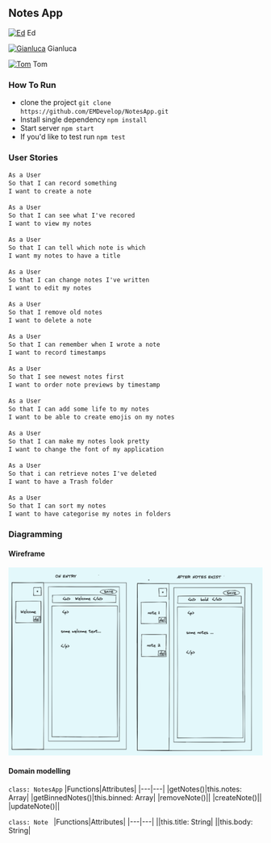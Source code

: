 ## Notes App

[![Ed](https://img.icons8.com/nolan/25/github.png)](https://github.com/EMDevelop) Ed

[![Gianluca](https://img.icons8.com/nolan/25/github.png)](https://github.com/GianlucaAnsaldi) Gianluca

[![Tom](https://img.icons8.com/nolan/25/github.png)](https://github.com/tomal02) Tom

### How To Run

- clone the project `git clone https://github.com/EMDevelop/NotesApp.git`
- Install single dependency `npm install`
- Start server `npm start`
- If you'd like to test run `npm test`

### User Stories

```
As a User
So that I can record something
I want to create a note

As a User
So that I can see what I've recored
I want to view my notes

As a User
So that I can tell which note is which
I want my notes to have a title

As a User
So that I can change notes I've written
I want to edit my notes

As a User
So that I remove old notes
I want to delete a note

As a User
So that I can remember when I wrote a note
I want to record timestamps

As a User
So that I see newest notes first
I want to order note previews by timestamp

As a User
So that I can add some life to my notes
I want to be able to create emojis on my notes

As a User
So that I can make my notes look pretty
I want to change the font of my application

As a User
So that i can retrieve notes I've deleted
I want to have a Trash folder

As a User
So that I can sort my notes
I want to have categorise my notes in folders

```

### Diagramming

#### Wireframe

![Wireframe](https://github.com/EMDevelop/public_resources/blob/main/images/notesapp/wireframe.png)

#### Domain modelling

`class: NotesApp`
|Functions|Attributes|
|---|---|
|getNotes()|this.notes: Array|
|getBinnedNotes()|this.binned: Array|
|removeNote()||
|createNote()||
|updateNote()||

`class: Note `
|Functions|Attributes|
|---|---|
||this.title: String|
||this.body: String|
